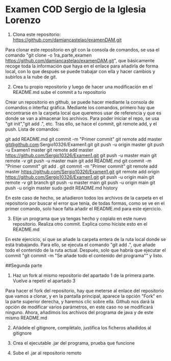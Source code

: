 # Examen COD Sergio de la Iglesia Lorenzo


1. Clona este repositorio: https://github.com/damiancastelao/examenDAM.git

Para clonar este repositorio en git con la consola de comandos, se usa el comando "git clone -o 1ra_parte_examen https://github.com/damiancastelao/examenDAM.git", que básicamente recoge toda la información que haya en el enlace para añadirla de forma local, con lo que después se puede trabajar con ella y hacer cambios y subirlos a la nube de git.

2. Crea tu propio repositorio y luego de hacer una modificación en el README.md sube el commit a tu repositorio

Crear un repositorio en github, se puede hacer mediante la consola de comandos o interfaz gráfica. Mediante los comandos, primero hay que encontrarse  en la carpeta local que queremos usar de referencia y que es donde se van a almacenar los archivos. Para poder iniciar el repo, se usa "git init","git add .", etc. Tras ello, se hace el commit, git remote add, y el push. Lista de comandos:


git add README.md
git commit -m "Primer commit"
git remote add master git@github.com:Sergio10326/Examen1.git
git push -u origin master
git push -u Examen1 master
git remote add master https://github.com/Sergio10326/Examen1.git
git push -u master main
git remote -v
git push -u master main
git add README.md
git commit -m "Primer commit"
git add .
git commit -m "Primer commit"
git remote add master https://github.com/Sergio10326/Examen1.git
git remote add origin https://github.com/Sergio10326/Examen1.git
git push -u origin main
git remote -v
git branch
git push -u master main
git push -u origin main
git push -u origin master
sudo gedit README.md
history


En este caso de hecho, se añadieron todos los archivos de la carpeta en el repositorio por buscar el error que tenía, de todas formas, como se ve en el primer comando, solo hace falta añadir el README.md para este ejercicio.

3. Elije un programa que ya tengas hecho y copialo en este nuevo repositorio. Realiza otro commit. Explica como hiciste esto en el README.md

En este ejercicio, sí que se añade la carpeta entera de la ruta local donde se está trabajando. Para ello, se ejecuta el comando "git add .", que añade todo el contenido de la ruta actual. Después, solo que habría que ejecutar el commit "git commit -m "Se añade todo el contenido del programa"" y listo.

##Segunda parte

1. Haz un fork al mismo repositorio del apartado 1 de la primera parte. Vuelve a repetir el apartado 3

Para hacer el fork del repositorio, hay que meterse al enlace del repositorio que vamos a clonar, y en la pantalla principal, aparece la opción "Fork" en la parte superior derecha, y haremos clic sobre ella. Github nos dará la opción de modificar varios parámetros, en este caso no se modificará ninguno. Ahora, añadimos los archivos del programa de java y de este mismo README.md

2. Añádele el gitignore, complétalo, justifica los ficheros añadidos al gitignore



3. Crea el ejecutable .jar del programa, prueba que funcione



4. Sube el .jar al repositorio remoto


